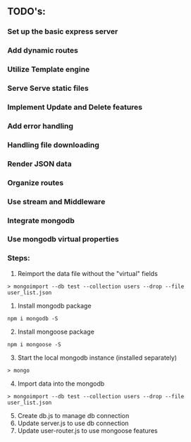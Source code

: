 ## TODO's:

### Set up the basic express server
### Add dynamic routes
### Utilize Template engine
### Serve Serve static files
### Implement Update and Delete features 
### Add error handling
### Handling file downloading
### Render JSON data
### Organize routes
### Use stream and Middleware
### Integrate mongodb
### Use mongodb virtual properties

### Steps: 
1. Reimport the data file without the "virtual" fields
```
> mongoimport --db test --collection users --drop --file user_list.json
```



1. Install mongodb package 
```
npm i mongodb -S
```
2. Install mongoose package 
```
npm i mongoose -S
```
3. Start the local mongodb instance (installed separately)
```
> mongo
```
4. Import data into the mongodb
```
> mongoimport --db test --collection users --drop --file user_list.json
```
5. Create db.js to manage db connection
6. Update server.js to use db connection
7. Update user-router.js to use mongoose features


